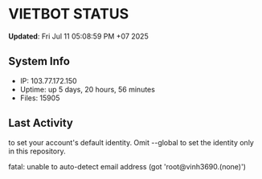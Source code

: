 # VIETBOT STATUS
**Updated**: Fri Jul 11 05:08:59 PM +07 2025

## System Info
- IP: 103.77.172.150
- Uptime: up 5 days, 20 hours, 56 minutes
- Files: 15905

## Last Activity

to set your account's default identity.
Omit --global to set the identity only in this repository.

fatal: unable to auto-detect email address (got 'root@vinh3690.(none)')
